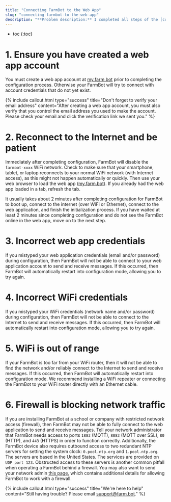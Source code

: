 ```yaml
---
title: "Connecting FarmBot to the Web App"
slug: "connecting-farmbot-to-the-web-app"
description: "**Problem description:** I completed all steps of the [configuration process](../../FarmBot-OS/farmbot-os/configurator.md) and now I'm waiting for FarmBot to connect to the web application."
---
```


* toc
{:toc}

# 1. Ensure you have created a web app account
You must create a web app account at [my.farm.bot](http://my.farm.bot) prior to completing the configuration process. Otherwise your FarmBot will try to connect with account credentials that do not yet exist.

{%
include callout.html
type="success"
title="Don't forget to verify your email address"
content="After creating a web app account, you must also verify that you control the email address you used to make the account. Please check your email and click the verification link we sent you."
%}

# 2. Reconnect to the Internet and be patient
Immediately after completing configuration, FarmBot will disable the `farmbot-xxxx` WiFi network. Check to make sure that your smartphone, tablet, or laptop reconnects to your normal WiFi network (with Internet access), as this might not happen automatically or quickly. Then use your web browser to load the web app ([my.farm.bot](https://my.farm.bot)). If you already had the web app loaded in a tab, refresh the tab.

It usually takes about 2 minutes after completing configuration for FarmBot to boot up, connect to the internet (over WiFi or Ethernet), connect to the web application, and finish the initialization process. If you have waited at least 2 minutes since completing configuration and do not see the FarmBot online in the web app, move on to the next step.

# 3. Incorrect web app credentials
If you mistyped your web application credentials (email and/or password) during configuration, then FarmBot will not be able to connect to your web application account to send and receive messages. If this occurred, then FarmBot will automatically restart into configuration mode, allowing you to try again.

# 4. Incorrect WiFi credentials
If you mistyped your WiFi credentials (network name and/or password) during configuration, then FarmBot will not be able to connect to the Internet to send and receive messages. If this occurred, then FarmBot will automatically restart into configuration mode, allowing you to try again.

# 5. WiFi is out of range
If your FarmBot is too far from your WiFi router, then it will not be able to find the network and/or reliably connect to the Internet to send and receive messages. If this occurred, then FarmBot will automatically restart into configuration mode. We recommend installing a WiFi repeater or connecting the FarmBot to your WiFi router directly with an Ethernet cable.

# 6. Firewall is blocking network traffic
If you are installing FarmBot at a school or company with restricted network access (firewall), then FarmBot may not be able to fully connect to the web application to send and receive messages. Tell your network administrator that FarmBot needs access to ports `1883` (MQTT), `8883` (MQTT over SSL), `80` (HTTP), and `443` (HTTPS) in order to function correctly. Additionally, the FarmBot device also requires outbound access to two redundant NTP servers for setting the system clock: `0.pool.ntp.org` and `1.pool.ntp.org`. The servers are based in the United States. The services are provided on `UDP port 123`. Obstructed access to these servers is another common pitfall when operating a FarmBot behind a firewall. You may also want to send your network admin [this page](for-it-security-professionals.md), which contains additional details for allowing FarmBot to work with a firewall.

{%
include callout.html
type="success"
title="We're here to help"
content="Still having trouble? Please email support@farm.bot."
%}

